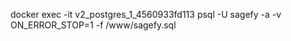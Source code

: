 docker exec -it v2_postgres_1_4560933fd113 psql -U sagefy -a -v ON_ERROR_STOP=1 -f /www/sagefy.sql 
